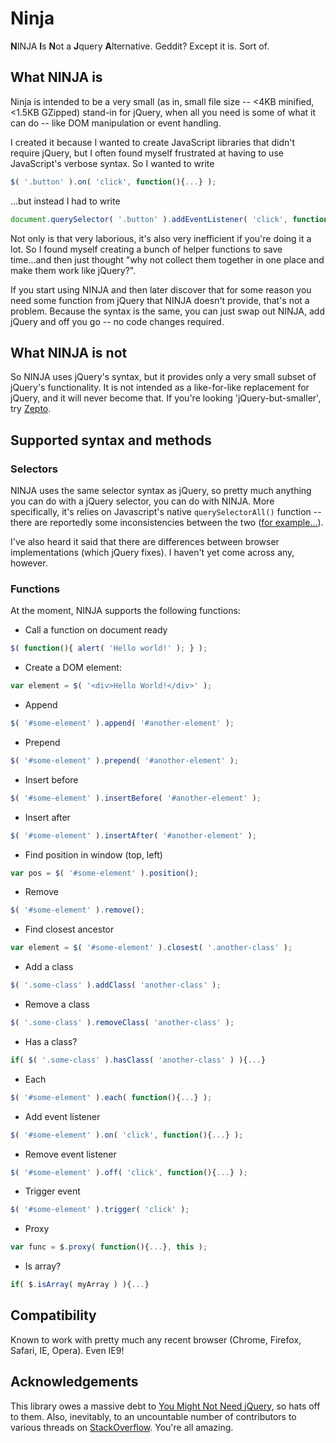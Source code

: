 # Ninja

**N**INJA **I**s **N**ot a **J**query **A**lternative. Geddit? Except it is. Sort of.

## What NINJA is

Ninja is intended to be a very small (as in, small file size -- <4KB minified, <1.5KB GZipped) stand-in for jQuery, when all you need is some of what it can do -- like DOM manipulation or event handling.

I created it because I wanted to create JavaScript libraries that didn't require jQuery, but I often found myself frustrated at having to use JavaScript's verbose syntax. So I wanted to write

```javascript
$( '.button' ).on( 'click', function(){...} );
```

...but instead I had to write

```javascript
document.querySelector( '.button' ).addEventListener( 'click', function(){...} );
```

Not only is that very laborious, it's also very inefficient if you're doing it a lot. So I found myself creating a bunch of helper functions to save time...and then just thought "why not collect them together in one place and make them work like jQuery?".

If you start using NINJA and then later discover that for some reason you need some function from jQuery that NINJA doesn't provide, that's not a problem. Because the syntax is the same, you can just swap out NINJA, add jQuery and off you go -- no code changes required.

## What NINJA is **not**

So NINJA uses jQuery's syntax, but it provides only a very small subset of jQuery's functionality. It is not intended as a like-for-like replacement for jQuery, and it will never become that. If you're looking 'jQuery-but-smaller', try [Zepto](https://github.com/madrobby/zepto).

## Supported syntax and methods

### Selectors

NINJA uses the same selector syntax as jQuery, so pretty much anything you can do with a jQuery selector, you can do with NINJA. More specifically, it's relies on Javascript's native ```querySelectorAll()``` function -- there are reportedly some inconsistencies between the two ([for example...](https://developer.rackspace.com/blog/using-querySelector-on-elements/)).

I've also heard it said that there are differences between browser implementations (which jQuery fixes). I haven't yet come across any, however.

### Functions

At the moment, NINJA supports the following functions:

- Call a function on document ready

```javascript
$( function(){ alert( 'Hello world!' ); } );
```

- Create a DOM element:

```javascript
var element = $( '<div>Hello World!</div>' );
```

- Append

```javascript
$( '#some-element' ).append( '#another-element' );
```
- Prepend

```javascript
$( '#some-element' ).prepend( '#another-element' );
```
- Insert before

```javascript
$( '#some-element' ).insertBefore( '#another-element' );
```
- Insert after

```javascript
$( '#some-element' ).insertAfter( '#another-element' );
```

- Find position in window (top, left)

```javascript
var pos = $( '#some-element' ).position();
```

- Remove

```javascript
$( '#some-element' ).remove();
```

- Find closest ancestor

```javascript
var element = $( '#some-element' ).closest( '.another-class' );
```

- Add a class

```javascript
$( '.some-class' ).addClass( 'another-class' );
```

- Remove a class

```javascript
$( '.some-class' ).removeClass( 'another-class' );
```

- Has a class?

```javascript
if( $( '.some-class' ).hasClass( 'another-class' ) ){...}
```

- Each

```javascript
$( '#some-element' ).each( function(){...} );
```

- Add event listener

```javascript
$( '#some-element' ).on( 'click', function(){...} );
```

- Remove event listener

```javascript
$( '#some-element' ).off( 'click', function(){...} );
```

- Trigger event

```javascript
$( '#some-element' ).trigger( 'click' );
```

- Proxy

```javascript
var func = $.proxy( function(){...}, this );
```

- Is array?

```javascript
if( $.isArray( myArray ) ){...}
```

## Compatibility

Known to work with pretty much any recent browser (Chrome, Firefox, Safari, IE, Opera). Even IE9!

## Acknowledgements

This library owes a massive debt to [You Might Not Need jQuery](http://youmightnotneedjquery.com/), so hats off to them. Also, inevitably, to an uncountable number of contributors to various threads on [StackOverflow](https://stackoverflow.com). You're all amazing.
